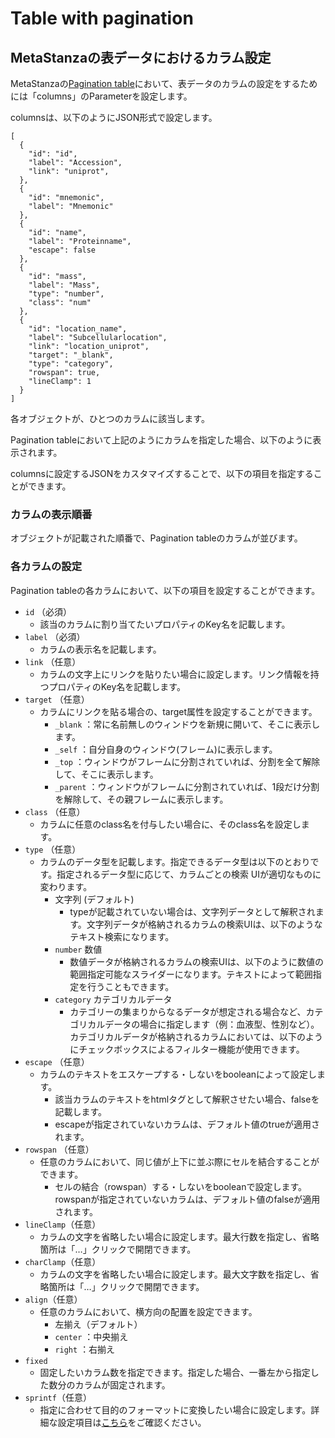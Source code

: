 # Table with pagination

## MetaStanzaの表データにおけるカラム設定

MetaStanzaの[Pagination table](https://togostanza.github.io/metastanza/pagination-table.html)において、表データのカラムの設定をするためには「columns」のParameterを設定します。

columnsは、以下のようにJSON形式で設定します。

```
[
  {
    "id": "id",
    "label": "Accession",
    "link": "uniprot",
  },
  {
    "id": "mnemonic",
    "label": "Mnemonic"
  },
  {
    "id": "name",
    "label": "Proteinname",
    "escape": false
  },
  {
    "id": "mass",
    "label": "Mass",
    "type": "number",
    "class": "num"
  },
  {
    "id": "location_name",
    "label": "Subcellularlocation",
    "link": "location_uniprot",
    "target": "_blank",
    "type": "category",
    "rowspan": true,
    "lineClamp": 1
  }
]
```

各オブジェクトが、ひとつのカラムに該当します。

Pagination tableにおいて上記のようにカラムを指定した場合、以下のように表示されます。

columnsに設定するJSONをカスタマイズすることで、以下の項目を指定することができます。

### カラムの表示順番

オブジェクトが記載された順番で、Pagination tableのカラムが並びます。

### 各カラムの設定

Pagination tableの各カラムにおいて、以下の項目を設定することができます。

* `id` （必須）
  * 該当のカラムに割り当てたいプロパティのKey名を記載します。
* `label` （必須）
  * カラムの表示名を記載します。
* `link` （任意）
  * カラムの文字上にリンクを貼りたい場合に設定します。リンク情報を持つプロパティのKey名を記載します。
* `target` （任意）
  * カラムにリンクを貼る場合の、target属性を設定することができます。
    * `_blank`	：常に名前無しのウィンドウを新規に開いて、そこに表示します。
    * `_self`	：自分自身のウィンドウ(フレーム)に表示します。
    * `_top`	：ウィンドウがフレームに分割されていれば、分割を全て解除して、そこに表示します。
    * `_parent`	：ウィンドウがフレームに分割されていれば、1段だけ分割を解除して、その親フレームに表示します。
* `class` （任意）
  * カラムに任意のclass名を付与したい場合に、そのclass名を設定します。
* `type` （任意）
  * カラムのデータ型を記載します。指定できるデータ型は以下のとおりです。指定されるデータ型に応じて、カラムごとの検索 UIが適切なものに変わります。
    * 文字列 (デフォルト)
       * typeが記載されていない場合は、文字列データとして解釈されます。文字列データが格納されるカラムの検索UIは、以下のようなテキスト検索になります。
    * `number` 数値
       * 数値データが格納されるカラムの検索UIは、以下のように数値の範囲指定可能なスライダーになります。テキストによって範囲指定を行うこともできます。
    * `category` カテゴリカルデータ
       * カテゴリーの集まりからなるデータが想定される場合など、カテゴリカルデータの場合に指定します（例：血液型、性別など）。カテゴリカルデータが格納されるカラムにおいては、以下のようにチェックボックスによるフィルター機能が使用できます。
* `escape` （任意）
  * カラムのテキストをエスケープする・しないをbooleanによって設定します。
    * 該当カラムのテキストをhtmlタグとして解釈させたい場合、falseを記載します。
    * escapeが指定されていないカラムは、デフォルト値のtrueが適用されます。
* `rowspan` （任意）
  * 任意のカラムにおいて、同じ値が上下に並ぶ際にセルを結合することができます。
    * セルの結合（rowspan）する・しないをbooleanで設定します。rowspanが指定されていないカラムは、デフォルト値のfalseが適用されます。
* `lineClamp`（任意）
  * カラムの文字を省略したい場合に設定します。最大行数を指定し、省略箇所は「…」クリックで開閉できます。
* `charClamp`（任意）
  * カラムの文字を省略したい場合に設定します。最大文字数を指定し、省略箇所は「…」クリックで開閉できます。
* `align`（任意）
  * 任意のカラムにおいて、横方向の配置を設定できます。
    * 左揃え（デフォルト）
    * `center`	：中央揃え
    * `right`	：右揃え
* `fixed`
  * 固定したいカラム数を指定できます。指定した場合、一番左から指定した数分のカラムが固定されます。
* `sprintf`（任意）
  * 指定に合わせて目的のフォーマットに変換したい場合に設定します。詳細な設定項目は[こちら](https://www.npmjs.com/package/sprintf-js)をご確認ください。

